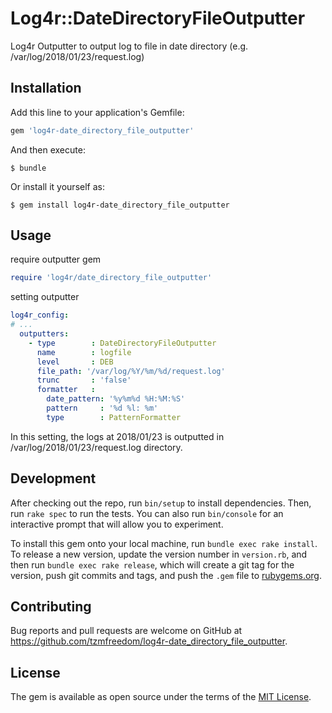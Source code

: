 # Log4r::DateDirectoryFileOutputter

Log4r Outputter to output log to file in date directory (e.g. /var/log/2018/01/23/request.log)

## Installation

Add this line to your application's Gemfile:

```ruby
gem 'log4r-date_directory_file_outputter'
```

And then execute:

    $ bundle

Or install it yourself as:

    $ gem install log4r-date_directory_file_outputter

## Usage

require outputter gem
```ruby
require 'log4r/date_directory_file_outputter'
```

setting outputter
```yaml
log4r_config:
# ...
  outputters:
    - type        : DateDirectoryFileOutputter
      name        : logfile
      level       : DEB
      file_path: '/var/log/%Y/%m/%d/request.log'
      trunc       : 'false'
      formatter   :
        date_pattern: '%y%m%d %H:%M:%S'
        pattern     : '%d %l: %m'
        type        : PatternFormatter
```

In this setting, the logs at 2018/01/23 is outputted in /var/log/2018/01/23/request.log directory.

## Development

After checking out the repo, run `bin/setup` to install dependencies. Then, run `rake spec` to run the tests. You can also run `bin/console` for an interactive prompt that will allow you to experiment.

To install this gem onto your local machine, run `bundle exec rake install`. To release a new version, update the version number in `version.rb`, and then run `bundle exec rake release`, which will create a git tag for the version, push git commits and tags, and push the `.gem` file to [rubygems.org](https://rubygems.org).

## Contributing

Bug reports and pull requests are welcome on GitHub at https://github.com/tzmfreedom/log4r-date_directory_file_outputter.

## License

The gem is available as open source under the terms of the [MIT License](https://opensource.org/licenses/MIT).
